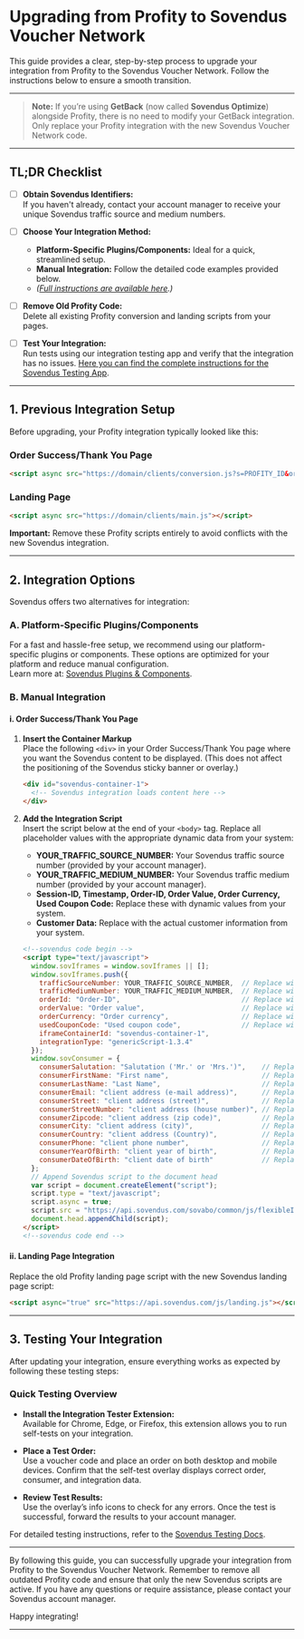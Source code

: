 # Upgrading from Profity to Sovendus Voucher Network

This guide provides a clear, step-by-step process to upgrade your integration from Profity to the Sovendus Voucher Network. Follow the instructions below to ensure a smooth transition.

---

> **Note:** If you’re using **GetBack** (now called **Sovendus Optimize**) alongside Profity, there is no need to modify your GetBack integration. Only replace your Profity integration with the new Sovendus Voucher Network code.

---

## TL;DR Checklist

- [ ] **Obtain Sovendus Identifiers:**  
  If you haven't already, contact your account manager to receive your unique Sovendus traffic source and medium numbers.

- [ ] **Choose Your Integration Method:**  
  - **Platform-Specific Plugins/Components:** Ideal for a quick, streamlined setup.
  - **Manual Integration:** Follow the detailed code examples provided below.  
  - *([Full instructions are available here](https://developer-hub.sovendus.com/Voucher-Network-Checkout-Benefits/Web-Integration).)*

- [ ] **Remove Old Profity Code:**  
  Delete all existing Profity conversion and landing scripts from your pages.

- [ ] **Test Your Integration:**  
  Run tests using our integration testing app and verify that the integration has no issues. [Here you can find the complete instructions for the Sovendus Testing App](https://developer-hub.sovendus.com/Voucher-Network-Checkout-Benefits/Integration-Tester/VN).

---

## 1. Previous Integration Setup

Before upgrading, your Profity integration typically looked like this:

### Order Success/Thank You Page

```html
<script async src="https://domain/clients/conversion.js?s=PROFITY_ID&ordervalue=%orderValue%&ordernumber=%orderNumber%&vouchercode=%voucherCode%"></script>
```

### Landing Page

```html
<script async src="https://domain/clients/main.js"></script>
```

**Important:** Remove these Profity scripts entirely to avoid conflicts with the new Sovendus integration.

---

## 2. Integration Options

Sovendus offers two alternatives for integration:

### A. Platform-Specific Plugins/Components

For a fast and hassle-free setup, we recommend using our platform-specific plugins or components. These options are optimized for your platform and reduce manual configuration.  
Learn more at: [Sovendus Plugins & Components](https://developer-hub.sovendus.com/Voucher-Network-Checkout-Benefits/Web-Integration).

### B. Manual Integration

#### i. Order Success/Thank You Page

1. **Insert the Container Markup**  
   Place the following `<div>` in your Order Success/Thank You page where you want the Sovendus content to be displayed. (This does not affect the positioning of the Sovendus sticky banner or overlay.)

   ```html
   <div id="sovendus-container-1">
     <!-- Sovendus integration loads content here -->
   </div>
   ```

2. **Add the Integration Script**  
   Insert the script below at the end of your `<body>` tag. Replace all placeholder values with the appropriate dynamic data from your system:

   - **YOUR_TRAFFIC_SOURCE_NUMBER:** Your Sovendus traffic source number (provided by your account manager).
   - **YOUR_TRAFFIC_MEDIUM_NUMBER:** Your Sovendus traffic medium number (provided by your account manager).
   - **Session-ID, Timestamp, Order-ID, Order Value, Order Currency, Used Coupon Code:** Replace these with dynamic values from your system.
   - **Customer Data:** Replace with the actual customer information from your system.

   ```html
   <!--sovendus code begin -->
   <script type="text/javascript">
     window.sovIframes = window.sovIframes || [];
     window.sovIframes.push({
       trafficSourceNumber: YOUR_TRAFFIC_SOURCE_NUMBER,  // Replace with your Sovendus traffic source number
       trafficMediumNumber: YOUR_TRAFFIC_MEDIUM_NUMBER,  // Replace with your Sovendus traffic medium number
       orderId: "Order-ID",                              // Replace with your dynamic order ID
       orderValue: "Order value",                        // Replace with your dynamic order value
       orderCurrency: "Order currency",                  // Replace with the currency code (e.g., "EUR")
       usedCouponCode: "Used coupon code",               // Replace with the coupon code if applicable
       iframeContainerId: "sovendus-container-1",
       integrationType: "genericScript-1.3.4"
     });
     window.sovConsumer = {
       consumerSalutation: "Salutation ('Mr.' or 'Mrs.')",    // Replace with customer salutation
       consumerFirstName: "First name",                       // Replace with customer first name
       consumerLastName: "Last Name",                         // Replace with customer last name
       consumerEmail: "client address (e-mail address)",      // Replace with customer email address
       consumerStreet: "client address (street)",             // Replace with street name
       consumerStreetNumber: "client address (house number)", // Replace with house number
       consumerZipcode: "client address (zip code)",          // Replace with postal code
       consumerCity: "client address (city)",                 // Replace with city name
       consumerCountry: "client address (Country)",           // Replace with country name
       consumerPhone: "client phone number",                  // Replace with customer phone number
       consumerYearOfBirth: "client year of birth",           // Replace with customer's birth year
       consumerDateOfBirth: "client date of birth"            // Replace with customer's full date of birth
     };
     // Append Sovendus script to the document head
     var script = document.createElement("script");
     script.type = "text/javascript";
     script.async = true;
     script.src = "https://api.sovendus.com/sovabo/common/js/flexibleIframe.js";
     document.head.appendChild(script);
   </script>
   <!--sovendus code end -->
   ```

#### ii. Landing Page Integration

Replace the old Profity landing page script with the new Sovendus landing page script:

```html
<script async="true" src="https://api.sovendus.com/js/landing.js"></script>
```

---

## 3. Testing Your Integration

After updating your integration, ensure everything works as expected by following these testing steps:

### Quick Testing Overview

- **Install the Integration Tester Extension:**  
  Available for Chrome, Edge, or Firefox, this extension allows you to run self-tests on your integration.

- **Place a Test Order:**  
  Use a voucher code and place an order on both desktop and mobile devices. Confirm that the self-test overlay displays correct order, consumer, and integration data.

- **Review Test Results:**  
  Use the overlay’s info icons to check for any errors. Once the test is successful, forward the results to your account manager.

For detailed testing instructions, refer to the [Sovendus Testing Docs](https://developer-hub.sovendus.com/Voucher-Network-Checkout-Benefits/Integration-Tester/VN).

---

By following this guide, you can successfully upgrade your integration from Profity to the Sovendus Voucher Network. Remember to remove all outdated Profity code and ensure that only the new Sovendus scripts are active. If you have any questions or require assistance, please contact your Sovendus account manager.

Happy integrating!

---
